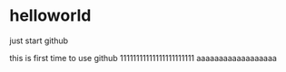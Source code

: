 # helloworld
just start github

this is first time to use github
11111111111111111111111
aaaaaaaaaaaaaaaaaa
